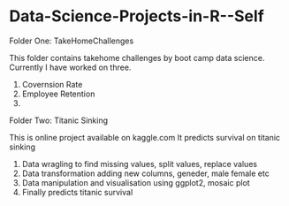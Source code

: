 # Data-Science-Projects-in-R--Self
Folder One:
TakeHomeChallenges

This folder contains takehome challenges by boot camp data science.
Currently I have worked on three.
1. Covernsion Rate
2. Employee Retention
3. 


Folder Two:
Titanic Sinking

This is online project available on kaggle.com
It predicts survival on titanic sinking
1. Data wragling to find missing values, split values, replace values
2. Data transformation adding new columns, geneder, male female etc
3. Data manipulation and visualisation using ggplot2, mosaic plot
4. Finally predicts titanic survival

